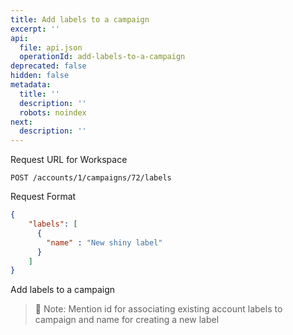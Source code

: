 ```yaml
---
title: Add labels to a campaign
excerpt: ''
api:
  file: api.json
  operationId: add-labels-to-a-campaign
deprecated: false
hidden: false
metadata:
  title: ''
  description: ''
  robots: noindex
next:
  description: ''
---
```

Request URL for Workspace

```
POST /accounts/1/campaigns/72/labels
```

Request Format

```json
{
    "labels": [
      {
        "name" : "New shiny label"
      }
    ]
}
```

Add labels to a campaign

> 📘 Note: Mention id for associating existing account labels to campaign and name for creating a new label
